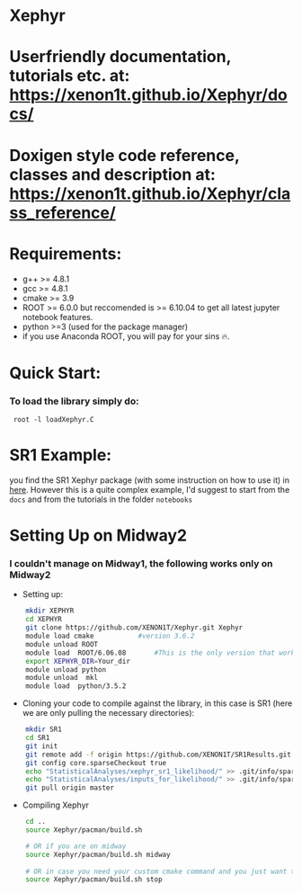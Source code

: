 # Xephyr
# Userfriendly documentation, tutorials etc. at: https://xenon1t.github.io/Xephyr/docs/
# Doxigen style code reference, classes and description at: https://xenon1t.github.io/Xephyr/class_reference/

# Requirements:
- g++ >= 4.8.1
- gcc >= 4.8.1
- cmake >= 3.9
- ROOT >= 6.0.0 but reccomended is >= 6.10.04 to get all latest jupyter notebook features.
- python >=3  (used for the package manager) 
- if you use Anaconda ROOT, you will pay for your sins :fire:.

# Quick Start:
### To load the library simply do: 
<code> root -l loadXephyr.C </code>

# SR1 Example:

you find the SR1 Xephyr package (with some instruction on how to use it) in [here](https://github.com/XENON1T/SR1Results/tree/master/StatisticalAnalyses/xephyr_sr1_likelihood). 
However this is a quite complex example, I'd suggest to start from the `docs` and from the tutorials in the folder `notebooks`


# Setting Up on Midway2 
### I couldn't manage on Midway1, the following works only on Midway2

- Setting up:
```bash
	mkdir XEPHYR
	cd XEPHYR
	git clone https://github.com/XENON1T/Xephyr.git Xephyr
	module load cmake			#version 3.6.2  
	module unload ROOT			
	module load  ROOT/6.06.08		#This is the only version that worked for me because of linking with sys library
	export XEPHYR_DIR=Your_dir
	module unload python                  
	module unload  mkl
	module load  python/3.5.2
```

- Cloning your code to compile against the library, in this case is SR1 (here we are only pulling the necessary directories):
```bash
	mkdir SR1
	cd SR1
	git init
	git remote add -f origin https://github.com/XENON1T/SR1Results.git
	git config core.sparseCheckout true
	echo "StatisticalAnalyses/xephyr_sr1_likelihood/" >> .git/info/sparse-checkout
	echo "StatisticalAnalyses/inputs_for_likelihood/" >> .git/info/sparse-checkout
	git pull origin master 
```

- Compiling Xephyr
```bash
	cd ..
	source Xephyr/pacman/build.sh

	# OR if you are on midway
	source Xephyr/pacman/build.sh midway
	
	# OR in case you need your custom cmake command and you just want the makefile to be build do:
	source Xephyr/pacman/build.sh stop
```
